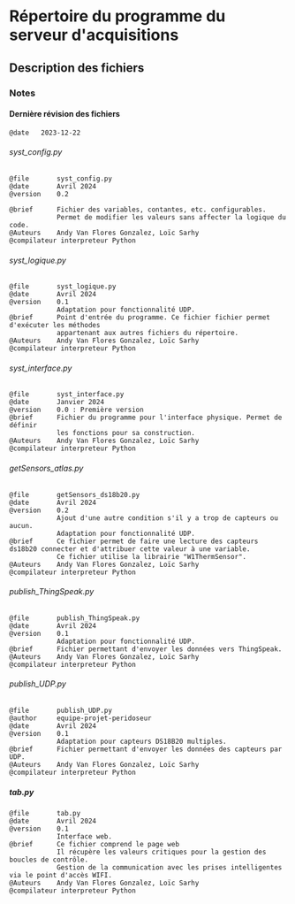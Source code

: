 # Répertoire du programme du serveur d'acquisitions

## Description des fichiers
### Notes
#### Dernière révision des fichiers
    @date   2023-12-22
###### syst_config.py
    @file       syst_config.py
    @date       Avril 2024
    @version    0.2
                
    @brief      Fichier des variables, contantes, etc. configurables.
                Permet de modifier les valeurs sans affecter la logique du code.
    @Auteurs    Andy Van Flores Gonzalez, Loïc Sarhy
    @compilateur interpreteur Python
###### syst_logique.py
    @file       syst_logique.py
    @date       Avril 2024
    @version    0.1
                Adaptation pour fonctionnalité UDP.
    @brief      Point d'entrée du programme. Ce fichier fichier permet d'exécuter les méthodes
                appartenant aux autres fichiers du répertoire.
    @Auteurs    Andy Van Flores Gonzalez, Loïc Sarhy
    @compilateur interpreteur Python
###### syst_interface.py
    @file       syst_interface.py
    @date       Janvier 2024
    @version    0.0 : Première version
    @brief      Fichier du programme pour l'interface physique. Permet de définir
                les fonctions pour sa construction.
    @Auteurs    Andy Van Flores Gonzalez, Loïc Sarhy
    @compilateur interpreteur Python
###### getSensors_atlas.py
    @file       getSensors_ds18b20.py
    @date       Avril 2024
    @version    0.2
                Ajout d'une autre condition s'il y a trop de capteurs ou aucun.
                Adaptation pour fonctionnalité UDP.
    @brief      Ce fichier permet de faire une lecture des capteurs ds18b20 connecter et d'attribuer cette valeur à une variable.
                Ce fichier utilise la librairie "W1ThermSensor".
    @Auteurs    Andy Van Flores Gonzalez, Loïc Sarhy
    @compilateur interpreteur Python
###### publish_ThingSpeak.py
    @file       publish_ThingSpeak.py
    @date       Avril 2024
    @version    0.1
                Adaptation pour fonctionnalité UDP.
    @brief      Fichier permettant d'envoyer les données vers ThingSpeak.
    @Auteurs    Andy Van Flores Gonzalez, Loïc Sarhy
    @compilateur interpreteur Python
###### publish_UDP.py
    @file       publish_UDP.py
    @author     equipe-projet-peridoseur
    @date       Avril 2024
    @version    0.1
                Adaptation pour capteurs DS18B20 multiples.
    @brief      Fichier permettant d'envoyer les données des capteurs par UDP.
    @Auteurs    Andy Van Flores Gonzalez, Loïc Sarhy
    @compilateur interpreteur Python
##### tab.py
    @file       tab.py
    @date       Avril 2024
    @version    0.1
                Interface web.
    @brief      Ce fichier comprend le page web
                Il récupère les valeurs critiques pour la gestion des boucles de contrôle.
                Gestion de la communication avec les prises intelligentes via le point d'accès WIFI.
    @Auteurs    Andy Van Flores Gonzalez, Loïc Sarhy
    @compilateur interpreteur Python
